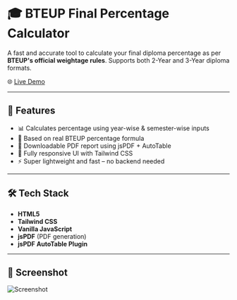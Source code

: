 # 🎓 BTEUP Final Percentage Calculator

A fast and accurate tool to calculate your final diploma percentage as per **BTEUP's official weightage rules**. Supports both 2-Year and 3-Year diploma formats.

🌐 [Live Demo](https://bteupfpc.vercel.app)

---

## 🚀 Features

- 📊 Calculates percentage using year-wise & semester-wise inputs
- 🧮 Based on real BTEUP percentage formula
- 📄 Downloadable PDF report using jsPDF + AutoTable
- 📱 Fully responsive UI with Tailwind CSS
- ⚡ Super lightweight and fast – no backend needed

---

## 🛠️ Tech Stack

- **HTML5**
- **Tailwind CSS**
- **Vanilla JavaScript**
- **jsPDF** (PDF generation)
- **jsPDF AutoTable Plugin**

---

## 📸 Screenshot

![Screenshot](https://bteupfpc.vercel.app/preview.png)

